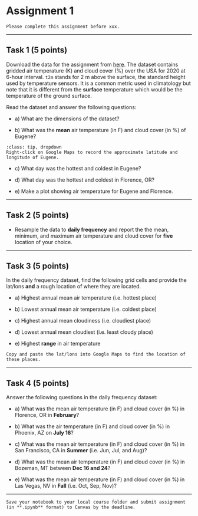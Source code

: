 # Assignment 1

```{admonition} Deadline
Please complete this assignment before xxx.
```
*****************************

## Task 1 (5 points)

Download the data for the assignment from [here](https://www.dropbox.com/s/znf06otczn3u79r/usa_t2m_tcc_2020.nc?dl=0). The dataset contains gridded air temperature (K) and cloud cover (%) over the USA for 2020 at 6-hour interval. `t2m` stands for 2 m above the surface, the standard height used by temperature sensors. It is a common metric used in climatology but note that it is different from the **surface** temperature which would be the temperature of the ground surface. 

Read the dataset and answer the following questions:

* a) What are the dimensions of the dataset?

* b) What was the **mean** air temperature (in F) and cloud cover (in %) of Eugene? 

```{admonition} Click to reveal hint
:class: tip, dropdown
Right-click on Google Maps to record the approximate latitude and longitude of Eugene.
```
* c) What day was the hottest and coldest in Eugene? 

* d) What day was the hottest and coldest in Florence, OR? 
 
* e) Make a plot showing air temperature for Eugene and Florence.

*****************************

## Task 2 (5 points)

* Resample the data to **daily frequency** and report the the mean, minimum, and maximum air temperature and cloud cover for **five** location of your choice. 

*****************************

## Task 3 (5 points)

In the daily frequency dataset, find the following grid cells and provide the lat/lons **and** a rough location of where they are located.

* a) Highest annual mean air temperature (i.e. hottest place)

* b) Lowest annual mean air temperature (i.e. coldest place)

* c) Highest annual mean cloudiness (i.e. cloudiest place)

* d) Lowest annual mean cloudiest (i.e. least cloudy place)

* e) Highest **range** in air temperature

```{note}
Copy and paste the lat/lons into Google Maps to find the location of these places.
```

*****************************

## Task 4 (5 points)

Answer the following questions in the daily frequency dataset:

* a) What was the mean air temperature (in F) and cloud cover (in %) in Florence, OR in **February**?

* b) What was the air temperature (in F) and cloud cover (in %) in Phoenix, AZ on **July 16**?

* c) What was the mean air temperature (in F) and cloud cover (in %) in San Francisco, CA in **Summer** (i.e. Jun, Jul, and Aug)?

* d) What was the mean air temperature (in F) and cloud cover (in %) in Bozeman, MT between **Dec 16 and 24**?

* e) What was the mean air temperature (in F) and cloud cover (in %) in Las Vegas, NV in **Fall** (i.e. Oct, Sep, Nov)?

*****************************


```{important}
Save your notebook to your local course folder and submit assignment (in **.ipynb** format) to Canvas by the deadline.
```
